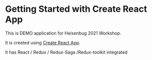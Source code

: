 # Getting Started with Create React App

This is DEMO application for Heisenbug 2021 Workshop.

It is created using [Create React App](https://github.com/facebook/create-react-app).

It has React / Redux / Redux-Saga /Redux-toolkit integrated
